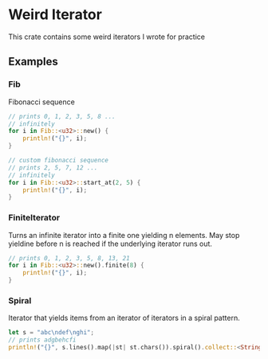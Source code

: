 # Weird Iterator
This crate contains some weird iterators I wrote for practice

## Examples

### Fib
Fibonacci sequence

```rust
// prints 0, 1, 2, 3, 5, 8 ...
// infinitely
for i in Fib::<u32>::new() {
    println!("{}", i);
}

// custom fibonacci sequence
// prints 2, 5, 7, 12 ...
// infinitely
for i in Fib::<u32>::start_at(2, 5) {
    println!("{}", i);
}
```

### FiniteIterator
Turns an infinite iterator into a finite one yielding n elements. May stop yieldine before n is reached if the underlying iterator runs out.
```rust
// prints 0, 1, 2, 3, 5, 8, 13, 21
for i in Fib::<u32>::new().finite(8) {
    println!("{}", i);
}
```


### Spiral
Iterator that yields items from an iterator of iterators in a spiral pattern.
```rust
let s = "abc\ndef\nghi";
// prints adgbehcfi
println!("{}", s.lines().map(|st| st.chars()).spiral().collect::<String>());
```